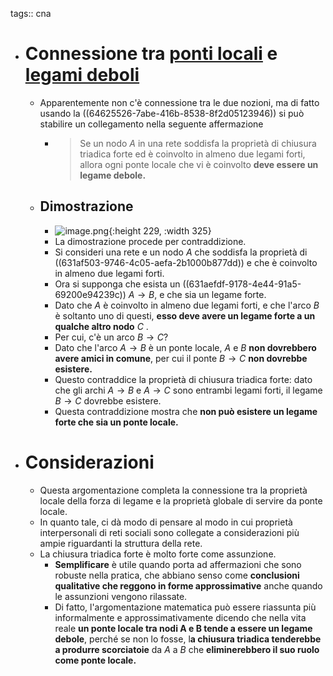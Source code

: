 tags:: cna

- # Connessione tra [ponti locali](((631aefdf-9178-4e44-91a5-69200e94239c))) e [legami deboli](((646328e9-442d-4f04-ac0c-fe6650ac3e66)))
	- Apparentemente non c'è connessione tra le due nozioni, ma di fatto usando la ((64625526-7abe-416b-8538-8f2d05123946)) si può stabilire un collegamento nella seguente affermazione
		- > Se un nodo $A$ in una rete soddisfa la proprietà di chiusura triadica forte ed è coinvolto in almeno due legami forti, allora ogni ponte locale che vi è coinvolto **deve essere un legame debole.**
	- ## Dimostrazione
		- ![image.png](../assets/image_1662744637303_0.png){:height 229, :width 325}
		- La dimostrazione procede per contraddizione.
		- Si consideri una rete e un nodo $A$ che soddisfa la proprietà di ((631af503-9746-4c05-aefa-2b1000b877dd)) e che è coinvolto in almeno due legami forti.
		- Ora si supponga che esista un ((631aefdf-9178-4e44-91a5-69200e94239c)) $A \rightarrow B$, e che sia un legame forte.
		- Dato che $A$ è coinvolto in almeno due legami forti, e che l'arco $B$ è soltanto uno di questi, **esso deve avere un legame forte a un qualche altro nodo** $C$ .
		- Per cui, c'è un arco $B \rightarrow C$?
		- Dato che l'arco $A \rightarrow B$ è un ponte locale, $A$ e $B$ **non dovrebbero avere amici in comune**, per cui il ponte $B \rightarrow C$ **non dovrebbe esistere.**
		- Questo contraddice la proprietà di chiusura triadica forte: dato che gli archi $A \rightarrow B$ e $A \rightarrow C$ sono entrambi legami forti, il legame $B \rightarrow C$ dovrebbe esistere.
		- Questa contraddizione mostra che **non può esistere un legame forte che sia un ponte locale.**
- # Considerazioni
	- Questa argomentazione completa la connessione tra la proprietà locale della forza di legame e la proprietà globale di servire da ponte locale.
	- In quanto tale, ci dà modo di pensare al modo in cui proprietà interpersonali di reti sociali sono collegate a considerazioni più ampie riguardanti la struttura della rete.
	- La chiusura triadica forte è molto forte come assunzione.
		- **Semplificare** è utile quando porta ad affermazioni che sono robuste nella pratica, che abbiano senso come **conclusioni qualitative che reggono in forme approssimative** anche quando le assunzioni vengono rilassate.
		- Di fatto, l'argomentazione matematica può essere riassunta più informalmente e approssimativamente dicendo che nella vita reale **un ponte locale tra nodi A e B tende a essere un legame debole**, perché se non lo fosse, l**a chiusura triadica tenderebbe a produrre scorciatoie** da $A$ a $B$ che **eliminerebbero il suo ruolo come ponte locale.**